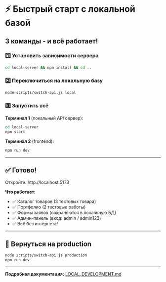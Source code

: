 # ⚡ Быстрый старт с локальной базой

## 3 команды - и всё работает!

### 1️⃣ Установить зависимости сервера
```bash
cd local-server && npm install && cd ..
```

### 2️⃣ Переключиться на локальную базу
```bash
node scripts/switch-api.js local
```

### 3️⃣ Запустить всё

**Терминал 1** (локальный API сервер):
```bash
cd local-server
npm start
```

**Терминал 2** (frontend):
```bash
npm run dev
```

---

## ✅ Готово!

Откройте: http://localhost:5173

**Что работает:**
- ✅ Каталог товаров (3 тестовых товара)
- ✅ Портфолио (2 тестовые работы)
- ✅ Формы заявок (сохраняются в локальную БД)
- ✅ Админ-панель (вход: admin / admin123)
- ✅ Всё без интернета!

---

## 🔄 Вернуться на production

```bash
node scripts/switch-api.js production
npm run dev
```

---

**Подробная документация:** [LOCAL_DEVELOPMENT.md](./LOCAL_DEVELOPMENT.md)
